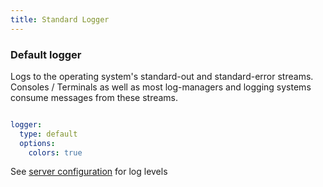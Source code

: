 ```yaml
---
title: Standard Logger
---
```



### Default logger

Logs to the operating system's standard-out and standard-error streams. Consoles / Terminals as well as most log-managers and logging systems consume messages from these streams.

```yaml

logger:
  type: default
  options:
    colors: true
```

See [server configuration](/10-docs/10-server/20-configuration.mdx#loglevel) for log levels